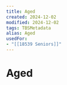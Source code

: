 ```yaml
---
title: Aged
created: 2024-12-02
modified: 2024-12-02
tags: TBSMetadata
alias: Aged
usedFor:
- "[[18539 Seniors]]"
---
```

# Aged
